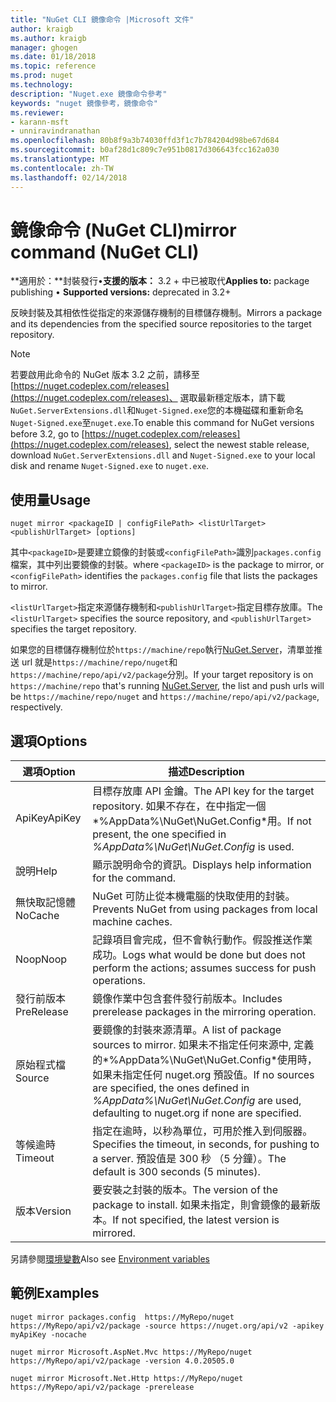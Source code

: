```yaml
---
title: "NuGet CLI 鏡像命令 |Microsoft 文件"
author: kraigb
ms.author: kraigb
manager: ghogen
ms.date: 01/18/2018
ms.topic: reference
ms.prod: nuget
ms.technology: 
description: "Nuget.exe 鏡像命令參考"
keywords: "nuget 鏡像參考，鏡像命令"
ms.reviewer:
- karann-msft
- unniravindranathan
ms.openlocfilehash: 80b8f9a3b74030ffd3f1c7b784204d98be67d684
ms.sourcegitcommit: b0af28d1c809c7e951b0817d306643fcc162a030
ms.translationtype: MT
ms.contentlocale: zh-TW
ms.lasthandoff: 02/14/2018
---
```

# <a name="mirror-command-nuget-cli"></a><span data-ttu-id="1ce10-104">鏡像命令 (NuGet CLI)</span><span class="sxs-lookup"><span data-stu-id="1ce10-104">mirror command (NuGet CLI)</span></span>

<span data-ttu-id="1ce10-105">**適用於：**封裝發行&bullet;**支援的版本：** 3.2 + 中已被取代</span><span class="sxs-lookup"><span data-stu-id="1ce10-105">**Applies to:** package publishing &bullet; **Supported versions:** deprecated in 3.2+</span></span>

<span data-ttu-id="1ce10-106">反映封裝及其相依性從指定的來源儲存機制的目標儲存機制。</span><span class="sxs-lookup"><span data-stu-id="1ce10-106">Mirrors a package and its dependencies from the specified source repositories to the target repository.</span></span>

> [!NOTE]
> <span data-ttu-id="1ce10-107">若要啟用此命令的 NuGet 版本 3.2 之前，請移至[https://nuget.codeplex.com/releases](https://nuget.codeplex.com/releases)、 選取最新穩定版本，請下載`NuGet.ServerExtensions.dll`和`Nuget-Signed.exe`您的本機磁碟和重新命名`Nuget-Signed.exe`至`nuget.exe`.</span><span class="sxs-lookup"><span data-stu-id="1ce10-107">To enable this command for NuGet versions before 3.2, go to [https://nuget.codeplex.com/releases](https://nuget.codeplex.com/releases), select the newest stable release, download `NuGet.ServerExtensions.dll` and `Nuget-Signed.exe` to your local disk and rename `Nuget-Signed.exe` to `nuget.exe`.</span></span>

## <a name="usage"></a><span data-ttu-id="1ce10-108">使用量</span><span class="sxs-lookup"><span data-stu-id="1ce10-108">Usage</span></span>

```cli
nuget mirror <packageID | configFilePath> <listUrlTarget> <publishUrlTarget> [options]
```

<span data-ttu-id="1ce10-109">其中`<packageID>`是要建立鏡像的封裝或`<configFilePath>`識別`packages.config`檔案，其中列出要鏡像的封裝。</span><span class="sxs-lookup"><span data-stu-id="1ce10-109">where `<packageID>` is the package to mirror, or `<configFilePath>` identifies the `packages.config` file that lists the packages to mirror.</span></span>

<span data-ttu-id="1ce10-110">`<listUrlTarget>`指定來源儲存機制和`<publishUrlTarget>`指定目標存放庫。</span><span class="sxs-lookup"><span data-stu-id="1ce10-110">The `<listUrlTarget>` specifies the source repository, and `<publishUrlTarget>` specifies the target repository.</span></span>

<span data-ttu-id="1ce10-111">如果您的目標儲存機制位於`https://machine/repo`執行[NuGet.Server](../hosting-packages/nuget-server.md)，清單並推送 url 就是`https://machine/repo/nuget`和`https://machine/repo/api/v2/package`分別。</span><span class="sxs-lookup"><span data-stu-id="1ce10-111">If your target repository is on `https://machine/repo` that's running [NuGet.Server](../hosting-packages/nuget-server.md), the list and push urls will be `https://machine/repo/nuget` and `https://machine/repo/api/v2/package`, respectively.</span></span>

## <a name="options"></a><span data-ttu-id="1ce10-112">選項</span><span class="sxs-lookup"><span data-stu-id="1ce10-112">Options</span></span>

| <span data-ttu-id="1ce10-113">選項</span><span class="sxs-lookup"><span data-stu-id="1ce10-113">Option</span></span> | <span data-ttu-id="1ce10-114">描述</span><span class="sxs-lookup"><span data-stu-id="1ce10-114">Description</span></span> |
| --- | --- |
| <span data-ttu-id="1ce10-115">ApiKey</span><span class="sxs-lookup"><span data-stu-id="1ce10-115">ApiKey</span></span> | <span data-ttu-id="1ce10-116">目標存放庫 API 金鑰。</span><span class="sxs-lookup"><span data-stu-id="1ce10-116">The API key for the target repository.</span></span> <span data-ttu-id="1ce10-117">如果不存在，在中指定一個*%AppData%\NuGet\NuGet.Config*用。</span><span class="sxs-lookup"><span data-stu-id="1ce10-117">If not present,  the one specified in *%AppData%\NuGet\NuGet.Config* is used.</span></span> |
| <span data-ttu-id="1ce10-118">說明</span><span class="sxs-lookup"><span data-stu-id="1ce10-118">Help</span></span> | <span data-ttu-id="1ce10-119">顯示說明命令的資訊。</span><span class="sxs-lookup"><span data-stu-id="1ce10-119">Displays help information for the command.</span></span> |
| <span data-ttu-id="1ce10-120">無快取記憶體</span><span class="sxs-lookup"><span data-stu-id="1ce10-120">NoCache</span></span> | <span data-ttu-id="1ce10-121">NuGet 可防止從本機電腦的快取使用的封裝。</span><span class="sxs-lookup"><span data-stu-id="1ce10-121">Prevents NuGet from using packages from local machine caches.</span></span> |
| <span data-ttu-id="1ce10-122">Noop</span><span class="sxs-lookup"><span data-stu-id="1ce10-122">Noop</span></span> | <span data-ttu-id="1ce10-123">記錄項目會完成，但不會執行動作。假設推送作業成功。</span><span class="sxs-lookup"><span data-stu-id="1ce10-123">Logs what would be done but does not perform the actions; assumes success for push operations.</span></span> |
| <span data-ttu-id="1ce10-124">發行前版本</span><span class="sxs-lookup"><span data-stu-id="1ce10-124">PreRelease</span></span> | <span data-ttu-id="1ce10-125">鏡像作業中包含套件發行前版本。</span><span class="sxs-lookup"><span data-stu-id="1ce10-125">Includes prerelease packages in the mirroring operation.</span></span> |
| <span data-ttu-id="1ce10-126">原始程式檔</span><span class="sxs-lookup"><span data-stu-id="1ce10-126">Source</span></span> | <span data-ttu-id="1ce10-127">要鏡像的封裝來源清單。</span><span class="sxs-lookup"><span data-stu-id="1ce10-127">A list of package sources to mirror.</span></span> <span data-ttu-id="1ce10-128">如果未不指定任何來源中, 定義的*%AppData%\NuGet\NuGet.Config*使用時，如果未指定任何 nuget.org 預設值。</span><span class="sxs-lookup"><span data-stu-id="1ce10-128">If no sources are specified, the ones defined in *%AppData%\NuGet\NuGet.Config* are used, defaulting to nuget.org if none are specified.</span></span> |
| <span data-ttu-id="1ce10-129">等候逾時</span><span class="sxs-lookup"><span data-stu-id="1ce10-129">Timeout</span></span> | <span data-ttu-id="1ce10-130">指定在逾時，以秒為單位，可用於推入到伺服器。</span><span class="sxs-lookup"><span data-stu-id="1ce10-130">Specifies the timeout, in seconds, for pushing to a server.</span></span> <span data-ttu-id="1ce10-131">預設值是 300 秒 （5 分鐘）。</span><span class="sxs-lookup"><span data-stu-id="1ce10-131">The default is 300 seconds (5 minutes).</span></span> |
| <span data-ttu-id="1ce10-132">版本</span><span class="sxs-lookup"><span data-stu-id="1ce10-132">Version</span></span> | <span data-ttu-id="1ce10-133">要安裝之封裝的版本。</span><span class="sxs-lookup"><span data-stu-id="1ce10-133">The version of the package to install.</span></span> <span data-ttu-id="1ce10-134">如果未指定，則會鏡像的最新版本。</span><span class="sxs-lookup"><span data-stu-id="1ce10-134">If not specified, the latest version is mirrored.</span></span> |

<span data-ttu-id="1ce10-135">另請參閱[環境變數](cli-ref-environment-variables.md)</span><span class="sxs-lookup"><span data-stu-id="1ce10-135">Also see [Environment variables](cli-ref-environment-variables.md)</span></span>

## <a name="examples"></a><span data-ttu-id="1ce10-136">範例</span><span class="sxs-lookup"><span data-stu-id="1ce10-136">Examples</span></span>

```cli
nuget mirror packages.config  https://MyRepo/nuget https://MyRepo/api/v2/package -source https://nuget.org/api/v2 -apikey myApiKey -nocache

nuget mirror Microsoft.AspNet.Mvc https://MyRepo/nuget https://MyRepo/api/v2/package -version 4.0.20505.0

nuget mirror Microsoft.Net.Http https://MyRepo/nuget https://MyRepo/api/v2/package -prerelease
```
